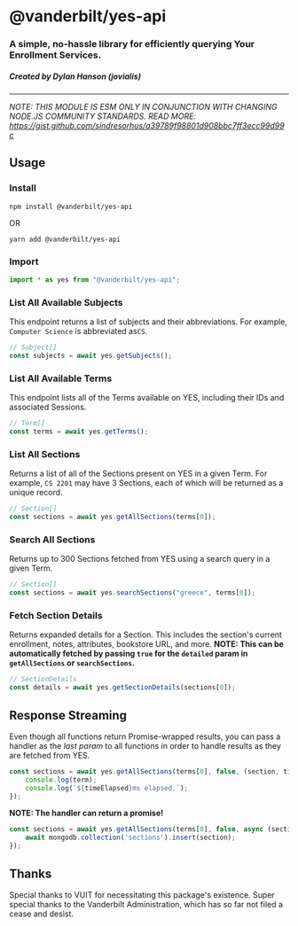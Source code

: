 # @vanderbilt/yes-api

### A simple, no-hassle library for efficiently querying Your Enrollment Services.

##### Created by Dylan Hanson (jovialis)
---
_NOTE: THIS MODULE IS ESM ONLY IN CONJUNCTION WITH CHANGING NODE.JS COMMUNITY STANDARDS. READ
MORE: https://gist.github.com/sindresorhus/a39789f98801d908bbc7ff3ecc99d99c_

## Usage

### Install

```
npm install @vanderbilt/yes-api
```
OR
```
yarn add @vanderbilt/yes-api
```

### Import

```typescript
import * as yes from "@vanderbilt/yes-api";
```

### List All Available Subjects

This endpoint returns a list of subjects and their abbreviations. For example, `Computer Science` is abbreviated as`CS`.

```typescript
// Subject[]
const subjects = await yes.getSubjects();
```

### List All Available Terms

This endpoint lists all of the Terms available on YES, including their IDs and associated Sessions.

```typescript
// Term[]
const terms = await yes.getTerms();
```

### List All Sections

Returns a list of all of the Sections present on YES in a given Term. For example, `CS 2201` may have 3 Sections, each
of which will be returned as a unique record.

```typescript
// Section[]
const sections = await yes.getAllSections(terms[0]);
```

### Search All Sections

Returns up to 300 Sections fetched from YES using a search query in a given Term.

```typescript
// Section[]
const sections = await yes.searchSections("greece", terms[0]);
```

### Fetch Section Details

Returns expanded details for a Section. This includes the section's current enrollment, notes, attributes, bookstore
URL, and more. <b>NOTE: This can be automatically fetched by passing `true` for the `detailed` param in `getAllSections`
or `searchSections`.</b>

```typescript
// SectionDetails
const details = await yes.getSectionDetails(sections[0]);
```

## Response Streaming

Even though all functions return Promise-wrapped results, you can pass a handler as the _last param_ to all functions in
order to handle results as they are fetched from YES.

```typescript
const sections = await yes.getAllSections(terms[0], false, (section, timeElapsed) => {
    console.log(term);
    console.log(`${timeElapsed}ms elapsed.`);
});
```

**NOTE: The handler can return a promise!**

```typescript
const sections = await yes.getAllSections(terms[0], false, async (section, timeElapsed) => {
    await mongodb.collection('sections').insert(section);
});
```

## Thanks

Special thanks to VUIT for necessitating this package's existence. Super special thanks to the Vanderbilt Administration, which has so far
not filed a cease and desist.

